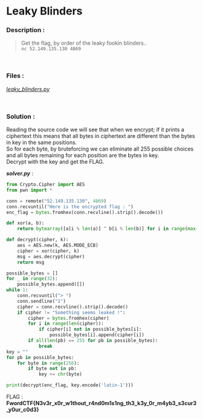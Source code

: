 # Leaky Blinders

### Description :
> Get the flag, by order of the leaky fookin blinders..  
> `nc 52.149.135.130 4869` 

<br />

### Files :  
*[leaky_blinders.py](https://github.com/MehdiBHA/FwordCTF-2021/blob/main/Leaky%20Blinders/leaky_blinders.py)*

<br />

### Solution : 
Reading the source code we will see that when we encrypt; if it prints a ciphertext this means that all bytes in ciphertext are different than the bytes in key in the same positions.  
So for each byte, by bruteforcing we can eliminate all 255 possible choices and all bytes remaining for each position are the bytes in key.  
Decrypt with the key and get the FLAG.

***solver.py*** :
```python
from Crypto.Cipher import AES
from pwn import *

conn = remote("52.149.135.130", 4869)
conn.recvuntil("Here is the encrypted flag : ")
enc_flag = bytes.fromhex(conn.recvline().strip().decode())

def xor(a, b):
    return bytearray([a[i % len(a)] ^ b[i % len(b)] for i in range(max(len(a), len(b)))])

def decrypt(cipher, k):
    aes = AES.new(k, AES.MODE_ECB)
    cipher = xor(cipher, k)
    msg = aes.decrypt(cipher)
    return msg

possible_bytes = []
for _ in range(32):
	possible_bytes.append([])
while 1:
	conn.recvuntil("> ")
	conn.sendline("1")
	cipher = conn.recvline().strip().decode()
	if cipher != "Something seems leaked !":
		cipher = bytes.fromhex(cipher)
		for i in range(len(cipher)):
			if cipher[i] not in possible_bytes[i]:
				possible_bytes[i].append(cipher[i])
		if all(len(pb) == 255 for pb in possible_bytes):
			break
key = ""
for pb in possible_bytes:
	for byte in range(256):
		if byte not in pb:
			key += chr(byte)

print(decrypt(enc_flag, key.encode('latin-1')))
```

FLAG : **FwordCTF{N3v3r_x0r_w1thout_r4nd0m1s1ng_th3_k3y_0r_m4yb3_s3cur3_y0ur_c0d3}**
